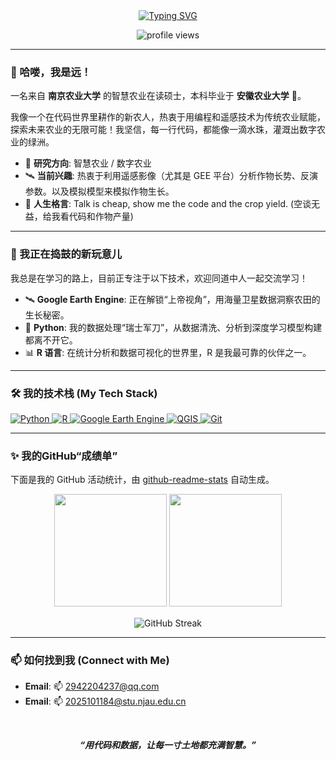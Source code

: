 <div align="center">
  <a href="https://github.com/Yuanyuan2003">
    <img src="https://readme-typing-svg.herokuapp.com?font=Fira+Code&size=30&pause=1000&color=20A9F9&center=true&vCenter=true&width=500&lines=Hi+there%2C+I'm+a+new+farmer+in+Code+World!;Welcome+to+my+Digital+Farmland!+%F0%9F%8C%B1" alt="Typing SVG" />
  </a>
  <p align="center">
    <img src="https://komarev.com/ghpvc/?username=Yuanyuan2003&label=PROFILE+VIEWS&color=blueviolet&style=flat-square" alt="profile views" />
  </p>
</div>

---

### 👋 哈喽，我是远！

一名来自 **南京农业大学** 的智慧农业在读硕士，本科毕业于 **安徽农业大学** 🌳。

我像一个在代码世界里耕作的新农人，热衷于用编程和遥感技术为传统农业赋能，探索未来农业的无限可能！我坚信，每一行代码，都能像一滴水珠，灌溉出数字农业的绿洲。

- 🌱 **研究方向**: 智慧农业 / 数字农业
- 🛰️ **当前兴趣**: 热衷于利用遥感影像（尤其是 GEE 平台）分析作物长势、反演参数。以及模拟模型来模拟作物生长。
- 🧠 **人生格言**: Talk is cheap, show me the code and the crop yield. (空谈无益，给我看代码和作物产量)

---

### 🚀 我正在捣鼓的新玩意儿

我总是在学习的路上，目前正专注于以下技术，欢迎同道中人一起交流学习！

- 🛰️ **Google Earth Engine**: 正在解锁“上帝视角”，用海量卫星数据洞察农田的生长秘密。
- 🐍 **Python**: 我的数据处理“瑞士军刀”，从数据清洗、分析到深度学习模型构建都离不开它。
- 📊 **R 语言**: 在统计分析和数据可视化的世界里，R 是我最可靠的伙伴之一。

---

### 🛠️ 我的技术栈 (My Tech Stack)

<p align="left">
  <a href="https://www.python.org" target="_blank" rel="noreferrer">
    <img src="https://img.shields.io/badge/Python-3776AB?style=for-the-badge&logo=python&logoColor=white" alt="Python"/>
  </a>
  <a href="https://www.r-project.org/" target="_blank" rel="noreferrer">
    <img src="https://img.shields.io/badge/R-276DC3?style=for-the-badge&logo=r&logoColor=white" alt="R"/>
  </a>
  <a href="https://earthengine.google.com/" target="_blank" rel="noreferrer">
    <img src="https://img.shields.io/badge/Google%20Earth%20Engine-4285F4?style=for-the-badge&logo=google-earth&logoColor=white" alt="Google Earth Engine"/>
  </a>
  <a href="https://www.qgis.org/en/site/" target="_blank" rel="noreferrer">
    <img src="https://img.shields.io/badge/QGIS-589632?style=for-the-badge&logo=qgis&logoColor=white" alt="QGIS"/>
  </a>
  <a href="https://git-scm.com/" target="_blank" rel="noreferrer">
    <img src="https://img.shields.io/badge/Git-F05032?style=for-the-badge&logo=git&logoColor=white" alt="Git"/>
  </a>
</p>

---

### ✨ 我的GitHub“成绩单”

下面是我的 GitHub 活动统计，由 [github-readme-stats](https://github.com/anuraghazra/github-readme-stats) 自动生成。

<div align="center">
  <img height="180em" src="https://github-readme-stats.vercel.app/api?username=YOUR_GITHUB_USERNAME&show_icons=true&theme=tokyonight&include_all_commits=true&count_private=true"/>
  <img height="180em" src="https://github-readme-stats.vercel.app/api/top-langs/?username=YOUR_GITHUB_USERNAME&layout=compact&langs_count=8&theme=tokyonight"/>
</div>
<div align="center" style="margin-top: 15px;">
  <img src="https://github-readme-streak-stats.herokuapp.com/?user=YOUR_GITHUB_USERNAME&theme=tokyonight" alt="GitHub Streak" />
</div>

---

### 📫 如何找到我 (Connect with Me)

- **Email**: 📫 [2942204237@qq.com](mailto:2942204237@qq.com) 
- **Email**: 📫 [2025101184@stu.njau.edu.cn](mailto:2025101184@stu.njau.edu.cn)
<br>

<p align="center">
  <em><b>“用代码和数据，让每一寸土地都充满智慧。”</b></em>
</p>
